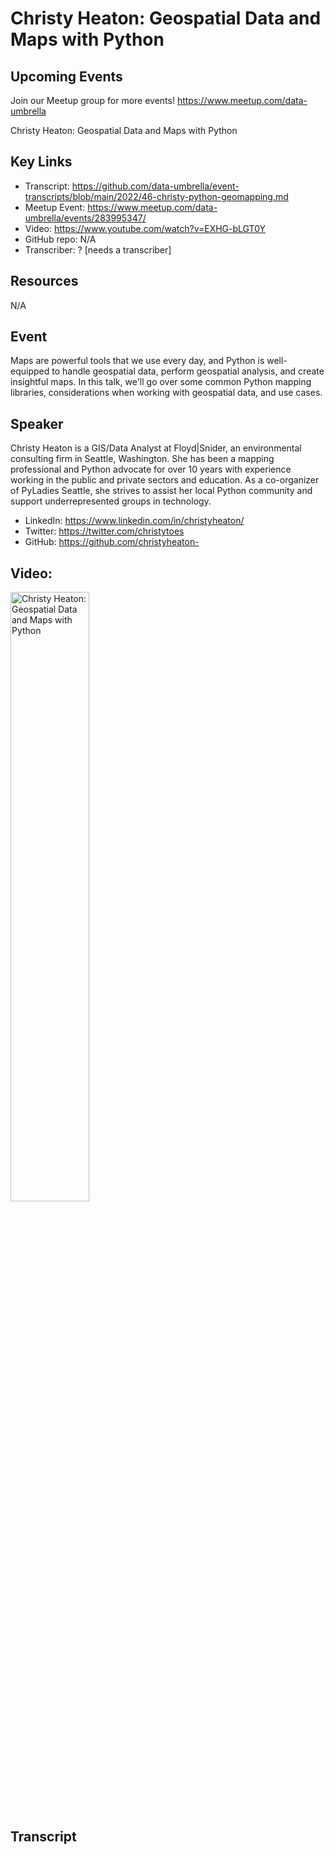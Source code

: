 # Christy Heaton: Geospatial Data and Maps with Python

## Upcoming Events
Join our Meetup group for more events!
https://www.meetup.com/data-umbrella

Christy Heaton: Geospatial Data and Maps with Python

## Key Links
- Transcript: https://github.com/data-umbrella/event-transcripts/blob/main/2022/46-christy-python-geomapping.md
- Meetup Event: https://www.meetup.com/data-umbrella/events/283995347/
- Video: https://www.youtube.com/watch?v=EXHG-bLGT0Y
- GitHub repo: N/A
- Transcriber:  ? [needs a transcriber]

## Resources
N/A

## Event

Maps are powerful tools that we use every day, and Python is well-equipped to handle geospatial data, perform geospatial analysis, and create insightful maps. In this talk, we'll go over some common Python mapping libraries, considerations when working with geospatial data, and use cases.

## Speaker

Christy Heaton is a GIS/Data Analyst at Floyd|Snider, an environmental consulting firm in Seattle, Washington. She has been a mapping professional and Python advocate for over 10 years with experience working in the public and private sectors and education. As a co-organizer of PyLadies Seattle, she strives to assist her local Python community and support underrepresented groups in technology.

- LinkedIn: https://www.linkedin.com/in/christyheaton/
- Twitter: https://twitter.com/christytoes
- GitHub: https://github.com/christyheaton-

## Video: 
<a href="http://www.youtube.com/watch?feature=player_embedded&v=EXHG-bLGT0Y" target="_blank"><img src="http://img.youtube.com/vi/EXHG-bLGT0Y/0.jpg"
alt="Christy Heaton: Geospatial Data and Maps with Python" width="50%" /></a>


## Transcript
